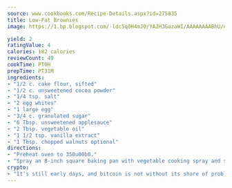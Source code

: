 ```yaml
---
source: www.cookbooks.com/Recipe-Details.aspx?id=275835
title: Low-Fat Brownies
image: https://1.bp.blogspot.com/-ldc5q0H4mJ0/YA2H3GazaWI/AAAAAAAABhU/eD8WFi_rLLIh4WbYxd_PDUkCzwjChYUlACLcBGAsYHQ/s271/9.png

yield: 2
ratingValue: 4
calories: 182 calories
reviewCount: 49
cookTime: PT0H
prepTime: PT31M
ingredients:
- "1/2 c. cake flour, sifted"
- "1/2 c. unsweetened cocoa powder"
- "1/4 tsp. salt"
- "2 egg whites"
- "1 large egg"
- "3/4 c. granulated sugar"
- "6 Tbsp. unsweetened applesauce"
- "2 Tbsp. vegetable oil"
- "1 1/2 tsp. vanilla extract"
- "1 Tbsp. chopped walnuts optional"
directions:
- "Preheat oven to 350u00b0."
- "Spray an 8-inch square baking pan with vegetable cooking spray and set aside."
crypto:
- "It's still early days, and bitcoin is not without its share of problems."
---
```

